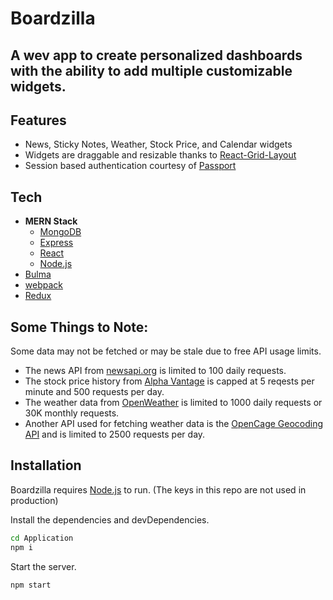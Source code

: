 # Boardzilla

## A wev app to create personalized dashboards with the ability to add multiple customizable widgets.

## Features

- News, Sticky Notes, Weather, Stock Price, and Calendar widgets
- Widgets are draggable and resizable thanks to [React-Grid-Layout](https://www.npmjs.com/package/react-grid-layout)
- Session based authentication courtesy of [Passport](http://www.passportjs.org/)

## Tech

- **MERN Stack**
  - [MongoDB](https://www.mongodb.com/)
  - [Express](https://expressjs.com/)
  - [React](https://reactjs.org/)
  - [Node.js](https://nodejs.org/en/)
- [Bulma](https://bulma.io/)
- [webpack](https://webpack.js.org/)
- [Redux](https://redux.js.org/)

## Some Things to Note:

Some data may not be fetched or may be stale due to free API usage limits.

- The news API from [newsapi.org](https://newsapi.org) is limited to 100 daily requests.
- The stock price history from [Alpha Vantage](https://www.alphavantage.co/) is capped at 5 reqests per minute and 500 requests per day.
- The weather data from [OpenWeather](https://openweathermap.org/) is limited to 1000 daily requests or 30K monthly requests.
- Another API used for fetching weather data is the [OpenCage Geocoding API](https://opencagedata.com/) and is limited to 2500 requests per day.

## Installation

Boardzilla requires [Node.js](https://nodejs.org/) to run.
(The keys in this repo are not used in production)

Install the dependencies and devDependencies.

```sh
cd Application
npm i
```

Start the server.

```
npm start
```
